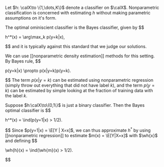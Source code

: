 Let $h: \calX\to \{1,\dots,K\}$ denote a classifier on $\calX$.  Nonparametric classification is concerned with estimating $h$ without making parametric assumptions on it's form. 

The optimal ominiscient classifier is the Bayes classifier, given by 
$$

h^*(x) = \arg\max_k p(y=k|x),

$$
and it is typically against this standard that we judge our solutions. 

We can use [[nonparametric density estimation]] methods for this setting. By Bayes rule, 
$$

p(y=k|x) \propto p(x|y=k)p(y=k).

$$
The term $p(x|y=k)$ can be estimated using nonparametric regression (simply throw out everything that did not have label $k$), and the term $p(y=k)$ can be estimated by simple looking at the fraction of training data with the label $k$. 

Suppose $h:\calX\to\{0,1\}$ is just a binary classifier. Then the Bayes optimal classifier is 
$$

h^*(x) = \ind(p(y=1|x) > 1/2).

$$
Since $p(y=1|x) = \E[Y | X=x]$, we can thus approximate $h^*$ by using [[nonparametric regression]] to estimate $m(x) = \E[Y|X=x]$ with $\wh{x}$ and defining
$$

\wh{h}(x) = \ind(\wh{m}(x) > 1/2).

$$




